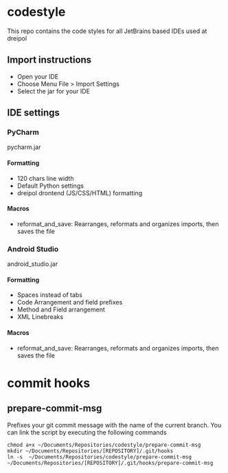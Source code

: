 # codestyle
This repo contains the code styles for all JetBrains based IDEs used at dreipol

## Import instructions
- Open your IDE
- Choose Menu File > Import Settings
- Select the jar for your IDE


## IDE settings
### PyCharm
pycharm.jar

#### Formatting
- 120 chars line width
- Default Python settings
- dreipol drontend (JS/CSS/HTML) formatting

#### Macros
- reformat_and_save: Rearranges, reformats and organizes imports, then saves the file

### Android Studio
android_studio.jar

#### Formatting
- Spaces instead of tabs
- Code Arrangement and field prefixes
- Method and Field arrangement
- XML Linebreaks

#### Macros
- reformat_and_save: Rearranges, reformats and organizes imports, then saves the file


# commit hooks

## prepare-commit-msg
Prefixes your git commit message with the name of the current branch. You can link the script by executing the following commands
```
chmod a+x ~/Documents/Repositories/codestyle/prepare-commit-msg 
mkdir ~/Documents/Repositories/[REPOSITORY]/.git/hooks
ln -s  ~/Documents/Repositories/codestyle/prepare-commit-msg ~/Documents/Repositories/[REPOSITORY]/.git/hooks/prepare-commit-msg
```

